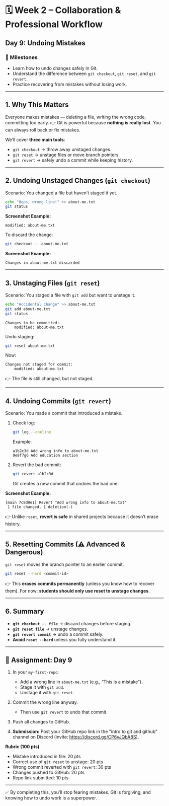# 🗓 Week 2 – Collaboration & Professional Workflow

## Day 9: Undoing Mistakes

### 🎯 Milestones

* Learn how to undo changes safely in Git.
* Understand the difference between `git checkout`, `git reset`, and `git revert`.
* Practice recovering from mistakes without losing work.

---

## 1. Why This Matters

Everyone makes mistakes — deleting a file, writing the wrong code, committing too early.
👉 Git is powerful because **nothing is really lost**. You can always roll back or fix mistakes.

We’ll cover **three main tools**:

* `git checkout` → throw away unstaged changes.
* `git reset` → unstage files or move branch pointers.
* `git revert` → safely undo a commit while keeping history.

---

## 2. Undoing Unstaged Changes (`git checkout`)

Scenario: You changed a file but haven’t staged it yet.

```bash
echo "Oops, wrong line!" >> about-me.txt
git status
```

**Screenshot Example:**

```
modified: about-me.txt
```

To discard the change:

```bash
git checkout -- about-me.txt
```

**Screenshot Example:**

```
Changes in about-me.txt discarded
```

---

## 3. Unstaging Files (`git reset`)

Scenario: You staged a file with `git add` but want to unstage it.

```bash
echo "Accidental change" >> about-me.txt
git add about-me.txt
git status
```

```
Changes to be committed:
    modified: about-me.txt
```

Undo staging:

```bash
git reset about-me.txt
```

Now:

```
Changes not staged for commit:
    modified: about-me.txt
```

👉 The file is still changed, but not staged.

---

## 4. Undoing Commits (`git revert`)

Scenario: You made a commit that introduced a mistake.

1. Check log:

   ```bash
   git log --oneline
   ```

   Example:

   ```
   a1b2c3d Add wrong info to about-me.txt
   9e8f7g6 Add education section
   ```
2. Revert the bad commit:

   ```bash
   git revert a1b2c3d
   ```

   Git creates a new commit that undoes the bad one.

**Screenshot Example:**

```
[main 7c8d9e1] Revert "Add wrong info to about-me.txt"
 1 file changed, 1 deletion(-)
```

👉 Unlike `reset`, **revert is safe** in shared projects because it doesn’t erase history.

---

## 5. Resetting Commits (⚠ Advanced & Dangerous)

`git reset` moves the branch pointer to an earlier commit.

```bash
git reset --hard <commit-id>
```

👉 This **erases commits permanently** (unless you know how to recover them).
For now: **students should only use reset to unstage changes**.

---

## 6. Summary

* **`git checkout -- file`** → discard changes before staging.
* **`git reset file`** → unstage changes.
* **`git revert commit`** → undo a commit safely.
* **Avoid `reset --hard`** unless you fully understand it.

---

## 📝 Assignment: Day 9

1. In your `my-first-repo`:

   * Add a wrong line in `about-me.txt` (e.g., “This is a mistake”).
   * Stage it with `git add`.
   * Unstage it with `git reset`.
2. Commit the wrong line anyway.

   * Then use `git revert` to undo that commit.
3. Push all changes to GitHub.
4. **Submission:** Post your GitHub repo link in the "intro to git and github" channel on Discord (invite: https://discord.gg/CP6vJQbA8S).

**Rubric (100 pts)**

* Mistake introduced in file: 20 pts
* Correct use of `git reset` to unstage: 20 pts
* Wrong commit reverted with `git revert`: 30 pts
* Changes pushed to GitHub: 20 pts
* Repo link submitted: 10 pts

---

✅ By completing this, you’ll stop fearing mistakes. Git is forgiving, and knowing how to undo work is a superpower.